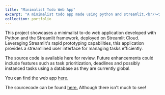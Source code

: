 ```yaml
---
title: "Minimalist Todo Web App"
excerpt: "A minimalist todo app made using python and streamlit.<br/><img src='/images/minimalist_todo_app.png'>"
collection: portfolio
---
```


This project showcases a minimalist to-do web application developed with Python and the Streamlit framework, deployed on Streamlit Cloud. Leveraging Streamlit's rapid prototyping capabilities, this application provides a streamlined user interface for managing tasks efficiently.

The source code is available here for review. Future enhancements could include features such as task prioritization, deadlines and possibly instanced tasks using a database as they are currently global.

You can find the web app [here.](https://jacks-todo-app.streamlit.app)

The sourcecode can be found [here.](https://github.com/JackDKillelea/python-todo-list) Although there isn't much to see!